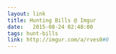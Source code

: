 ```yaml
---
layout: link
title: Hunting Bills @ Imgur
date:   2015-08-24 02:48:00
tags: hunt-bills
link: http://imgur.com/a/rves0#0
---
```

